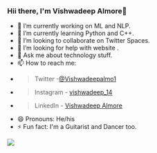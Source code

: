 ### Hii there, I'm Vishwadeep Almore👋


- 🔭 I’m currently working on ML and NLP.
- 🌱 I’m currently learning Python and C++.
- 👯 I’m looking to collaborate on Twitter Spaces.
- 🤔 I’m looking for help with website .
- 💬 Ask me about technology stuff.
- 📫 How to reach me:
- > Twitter -[@Vishwadeepalmo1](https://twitter.com/Vishwadeepalmo1)
- > Instagram - [vishwadeep_14](https://www.instagram.com/vishwadeep_14/) 
- > LinkedIn - [Vishwadeep Almore](https://www.linkedin.com/in/vishwadeep-almore-93211a126/)
> 
- 😄 Pronouns: He/his
- ⚡ Fun fact: I'm a Guitarist and Dancer too.


<img src="https://github-readme-stats.vercel.app/api?username=vishwadeep08&&show_icons=true&title_color=ffffff&icon_color=bb2acf&text_color=daf7dc&bg_color=191919">


